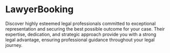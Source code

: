 # LawyerBooking
 Discover highly esteemed legal professionals committed to exceptional representation and securing the best possible outcome for your case. Their expertise, dedication, and strategic approach provide you with a strong legal advantage, ensuring professional guidance throughout your legal journey.
